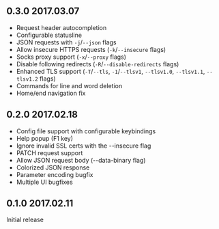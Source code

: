 ## 0.3.0 2017.03.07

- Request header autocompletion
- Configurable statusline
- JSON requests with `-j`/`--json` flags
- Allow insecure HTTPS requests (`-k`/`--insecure` flags)
- Socks proxy support (`-x`/`--proxy` flags)
- Disable following redirects (`-R`/`--disable-redirects` flags)
- Enhanced TLS support (`-T`/`--tls`, `-1`/`--tlsv1`, `--tlsv1.0`, `--tlsv1.1`, `--tlsv1.2` flags)
- Commands for line and word deletion
- Home/end navigation fix

## 0.2.0 2017.02.18

- Config file support with configurable keybindings
- Help popup (F1 key)
- Ignore invalid SSL certs with the --insecure flag
- PATCH request support
- Allow JSON request body (--data-binary flag)
- Colorized JSON response
- Parameter encoding bugfix
- Multiple UI bugfixes

## 0.1.0 2017.02.11

Initial release
